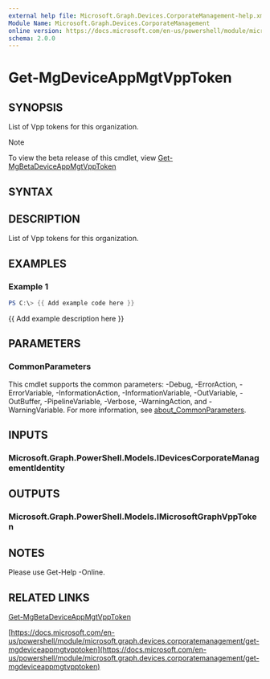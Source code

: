 ```yaml
---
external help file: Microsoft.Graph.Devices.CorporateManagement-help.xml
Module Name: Microsoft.Graph.Devices.CorporateManagement
online version: https://docs.microsoft.com/en-us/powershell/module/microsoft.graph.devices.corporatemanagement/get-mgdeviceappmgtvpptoken
schema: 2.0.0
---
```


# Get-MgDeviceAppMgtVppToken

## SYNOPSIS
List of Vpp tokens for this organization.

> [!NOTE]
> To view the beta release of this cmdlet, view [Get-MgBetaDeviceAppMgtVppToken](/powershell/module/Microsoft.Graph.Beta.Devices.CorporateManagement/Get-MgBetaDeviceAppMgtVppToken?view=graph-powershell-beta)

## SYNTAX

## DESCRIPTION
List of Vpp tokens for this organization.

## EXAMPLES

### Example 1
```powershell
PS C:\> {{ Add example code here }}
```

{{ Add example description here }}

## PARAMETERS

### CommonParameters
This cmdlet supports the common parameters: -Debug, -ErrorAction, -ErrorVariable, -InformationAction, -InformationVariable, -OutVariable, -OutBuffer, -PipelineVariable, -Verbose, -WarningAction, and -WarningVariable. For more information, see [about_CommonParameters](http://go.microsoft.com/fwlink/?LinkID=113216).

## INPUTS

### Microsoft.Graph.PowerShell.Models.IDevicesCorporateManagementIdentity
## OUTPUTS

### Microsoft.Graph.PowerShell.Models.IMicrosoftGraphVppToken
## NOTES
Please use Get-Help -Online.

## RELATED LINKS
[Get-MgBetaDeviceAppMgtVppToken](/powershell/module/Microsoft.Graph.Beta.Devices.CorporateManagement/Get-MgBetaDeviceAppMgtVppToken?view=graph-powershell-beta)

[https://docs.microsoft.com/en-us/powershell/module/microsoft.graph.devices.corporatemanagement/get-mgdeviceappmgtvpptoken](https://docs.microsoft.com/en-us/powershell/module/microsoft.graph.devices.corporatemanagement/get-mgdeviceappmgtvpptoken)


